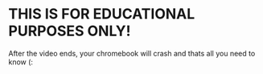 # THIS IS FOR EDUCATIONAL PURPOSES ONLY!

After the video ends, your chromebook will crash and thats all you need to know (:
